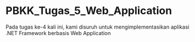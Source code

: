 # PBKK_Tugas_5_Web_Application
Pada tugas ke-4 kali ini, kami disuruh untuk mengimplementasikan aplikasi .NET Framework berbasis Web Application 
